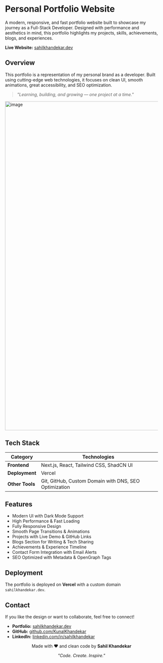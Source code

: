 # Personal Portfolio Website

A modern, responsive, and fast portfolio website built to showcase my journey as a Full-Stack Developer. Designed with performance and aesthetics in mind, this portfolio highlights my projects, skills, achievements, blogs, and experiences.

**Live Website:** [sahilkhandekar.dev](https://sahilkhandekar.dev/)

## Overview

This portfolio is a representation of my personal brand as a developer. Built using cutting-edge web technologies, it focuses on clean UI, smooth animations, great accessibility, and SEO optimization.

> *"Learning, building, and growing — one project at a time."*

<img width="1919" height="1079" alt="image" src="https://dzdw2zccyu2wu.cloudfront.net/github/portfolio.png" />


## Tech Stack

| Category | Technologies |
|----------|-------------|
| **Frontend** | Next.js, React, Tailwind CSS, ShadCN UI |
| **Deployment** | Vercel |
| **Other Tools** | Git, GitHub, Custom Domain with DNS, SEO Optimization |

## Features

- Modern UI with Dark Mode Support
- High Performance & Fast Loading
- Fully Responsive Design
- Smooth Page Transitions & Animations
- Projects with Live Demo & GitHub Links
- Blogs Section for Writing & Tech Sharing
- Achievements & Experience Timeline
- Contact Form Integration with Email Alerts
- SEO Optimized with Metadata & OpenGraph Tags


## Deployment

The portfolio is deployed on **Vercel** with a custom domain `sahilkhandekar.dev`.


## Contact

If you like the design or want to collaborate, feel free to connect!

- **Portfolio:** [sahilkhandekar.dev](https://sahilkhandekar.dev/)
- **GitHub:** [github.com/KunalKhandekar](https://github.com/KunalKhandekar)
- **LinkedIn:** [linkedin.com/in/sahilkhandekar](https://linkedin.com/in/sahilkhandekar)


<div align="center">

Made with ❤️ and clean code by **Sahil Khandekar**

*"Code. Create. Inspire."*

</div>
